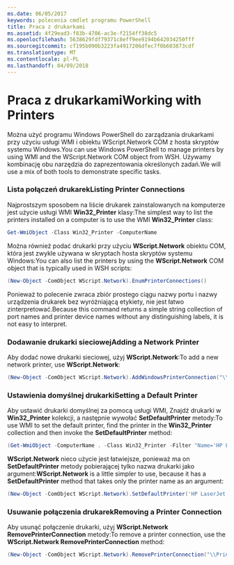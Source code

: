 ```yaml
---
ms.date: 06/05/2017
keywords: polecenia cmdlet programu PowerShell
title: Praca z drukarkami
ms.assetid: 4f29ead3-f83b-4706-ac3e-f2154ff38dc5
ms.openlocfilehash: 5638629fdf79371c8eff9ee9194b642034250fff
ms.sourcegitcommit: cf195b090b3223fa4917206dfec7f0b603873cdf
ms.translationtype: MT
ms.contentlocale: pl-PL
ms.lasthandoff: 04/09/2018
---
```

# <a name="working-with-printers"></a><span data-ttu-id="f8e30-103">Praca z drukarkami</span><span class="sxs-lookup"><span data-stu-id="f8e30-103">Working with Printers</span></span>

<span data-ttu-id="f8e30-104">Można użyć programu Windows PowerShell do zarządzania drukarkami przy użyciu usługi WMI i obiektu WScript.Network COM z hosta skryptów systemu Windows.</span><span class="sxs-lookup"><span data-stu-id="f8e30-104">You can use Windows PowerShell to manage printers by using WMI and the WScript.Network COM object from WSH.</span></span> <span data-ttu-id="f8e30-105">Używamy kombinację obu narzędzia do zaprezentowania określonych zadań.</span><span class="sxs-lookup"><span data-stu-id="f8e30-105">We will use a mix of both tools to demonstrate specific tasks.</span></span>

### <a name="listing-printer-connections"></a><span data-ttu-id="f8e30-106">Lista połączeń drukarek</span><span class="sxs-lookup"><span data-stu-id="f8e30-106">Listing Printer Connections</span></span>

<span data-ttu-id="f8e30-107">Najprostszym sposobem na liście drukarek zainstalowanych na komputerze jest użycie usługi WMI **Win32_Printer** klasy:</span><span class="sxs-lookup"><span data-stu-id="f8e30-107">The simplest way to list the printers installed on a computer is to use the WMI **Win32_Printer** class:</span></span>

```powershell
Get-WmiObject -Class Win32_Printer -ComputerName
```

<span data-ttu-id="f8e30-108">Można również podać drukarki przy użyciu **WScript.Network** obiektu COM, która jest zwykle używana w skryptach hosta skryptów systemu Windows:</span><span class="sxs-lookup"><span data-stu-id="f8e30-108">You can also list the printers by using the **WScript.Network** COM object that is typically used in WSH scripts:</span></span>

```powershell
(New-Object -ComObject WScript.Network).EnumPrinterConnections()
```

<span data-ttu-id="f8e30-109">Ponieważ to polecenie zwraca zbiór prostego ciągu nazwy portu i nazwy urządzenia drukarek bez wyróżniającą etykiety, nie jest łatwo zinterpretować.</span><span class="sxs-lookup"><span data-stu-id="f8e30-109">Because this command returns a simple string collection of port names and printer device names without any distinguishing labels, it is not easy to interpret.</span></span>

### <a name="adding-a-network-printer"></a><span data-ttu-id="f8e30-110">Dodawanie drukarki sieciowej</span><span class="sxs-lookup"><span data-stu-id="f8e30-110">Adding a Network Printer</span></span>

<span data-ttu-id="f8e30-111">Aby dodać nowe drukarki sieciowej, użyj **WScript.Network**:</span><span class="sxs-lookup"><span data-stu-id="f8e30-111">To add a new network printer, use **WScript.Network**:</span></span>

```powershell
(New-Object -ComObject WScript.Network).AddWindowsPrinterConnection("\\Printserver01\Xerox5")
```

### <a name="setting-a-default-printer"></a><span data-ttu-id="f8e30-112">Ustawienia domyślnej drukarki</span><span class="sxs-lookup"><span data-stu-id="f8e30-112">Setting a Default Printer</span></span>

<span data-ttu-id="f8e30-113">Aby ustawić drukarki domyślnej za pomocą usługi WMI, Znajdź drukarki w **Win32_Printer** kolekcji, a następnie wywołać **SetDefaultPrinter** metody:</span><span class="sxs-lookup"><span data-stu-id="f8e30-113">To use WMI to set the default printer, find the printer in the **Win32_Printer** collection and then invoke the **SetDefaultPrinter** method:</span></span>

```powershell
(Get-WmiObject -ComputerName . -Class Win32_Printer -Filter "Name='HP LaserJet 5Si'").SetDefaultPrinter()
```

<span data-ttu-id="f8e30-114">**WScript.Network** nieco użycie jest łatwiejsze, ponieważ ma on **SetDefaultPrinter** metody pobierającej tylko nazwa drukarki jako argument:</span><span class="sxs-lookup"><span data-stu-id="f8e30-114">**WScript.Network** is a little simpler to use, because it has a **SetDefaultPrinter** method that takes only the printer name as an argument:</span></span>

```powershell
(New-Object -ComObject WScript.Network).SetDefaultPrinter('HP LaserJet 5Si')
```

### <a name="removing-a-printer-connection"></a><span data-ttu-id="f8e30-115">Usuwanie połączenia drukarek</span><span class="sxs-lookup"><span data-stu-id="f8e30-115">Removing a Printer Connection</span></span>

<span data-ttu-id="f8e30-116">Aby usunąć połączenie drukarki, użyj **WScript.Network RemovePrinterConnection** metody:</span><span class="sxs-lookup"><span data-stu-id="f8e30-116">To remove a printer connection, use the **WScript.Network RemovePrinterConnection** method:</span></span>

```powershell
(New-Object -ComObject WScript.Network).RemovePrinterConnection("\\Printserver01\Xerox5")
```